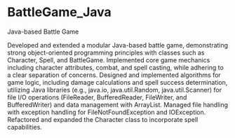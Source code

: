 # BattleGame_Java
Java-based Battle Game


Developed and extended a modular Java-based battle game, demonstrating strong object-oriented programming principles with classes such as Character, Spell, and BattleGame. Implemented core game mechanics including character attributes, combat, and spell casting, while adhering to a clear separation of concerns. Designed and implemented algorithms for game logic, including damage calculations and spell success determination, utilizing Java libraries (e.g., java.io, java.util.Random, java.util.Scanner) for file I/O operations (FileReader, BufferedReader, FileWriter, and BufferedWriter) and data management with ArrayList. Managed file handling with exception handling for FileNotFoundException and IOException. Refactored and expanded the Character class to incorporate spell capabilities.
